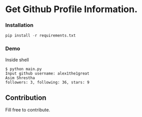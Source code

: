 # Get Github Profile Information.

### Installation
```python
pip install -r requirements.txt
```
### Demo
Inside shell
```shell
$ python main.py
Input github username: alex1the1great
Asim Shrestha
followers: 3, following: 36, stars: 9
```

## Contribution
Fill free to contribute.
